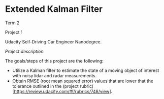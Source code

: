 # Extended Kalman Filter

Term 2

Project 1

Udacity Self-Driving Car Engineer Nanodegree.

*Project description*

The goals/steps of this project are the following:
* Utilize a Kalman filter to estimate the state of a moving object of interest with noisy lidar and radar measurements.
* Obtain RMSE (root mean squared error) values that are lower that the tolerance outlined in the (project rubric)[https://review.udacity.com/#!/rubrics/748/view].
